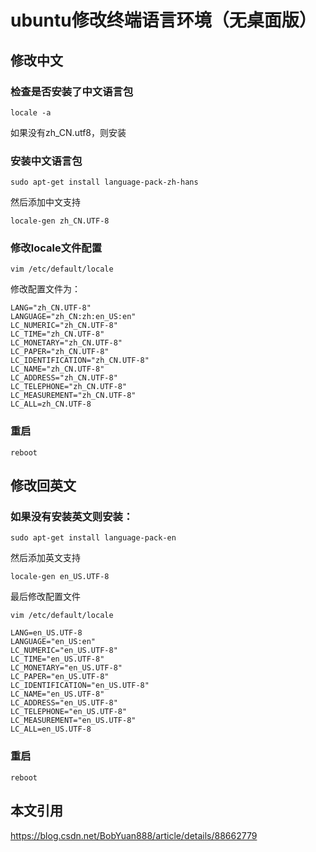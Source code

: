 
# ubuntu修改终端语言环境（无桌面版）

## 修改中文
### 检查是否安装了中文语言包
```
locale -a
```
如果没有zh_CN.utf8，则安装

### 安装中文语言包
```
sudo apt-get install language-pack-zh-hans
```
然后添加中文支持
```
locale-gen zh_CN.UTF-8
```

### 修改locale文件配置
```
vim /etc/default/locale
```
修改配置文件为：
```
LANG="zh_CN.UTF-8"
LANGUAGE="zh_CN:zh:en_US:en"
LC_NUMERIC="zh_CN.UTF-8"
LC_TIME="zh_CN.UTF-8"
LC_MONETARY="zh_CN.UTF-8"
LC_PAPER="zh_CN.UTF-8"
LC_IDENTIFICATION="zh_CN.UTF-8"
LC_NAME="zh_CN.UTF-8"
LC_ADDRESS="zh_CN.UTF-8"
LC_TELEPHONE="zh_CN.UTF-8"
LC_MEASUREMENT="zh_CN.UTF-8"
LC_ALL=zh_CN.UTF-8
```
### 重启
```
reboot
```

## 修改回英文

### 如果没有安装英文则安装：
```
sudo apt-get install language-pack-en
```
然后添加英文支持
```
locale-gen en_US.UTF-8
```
最后修改配置文件
```
vim /etc/default/locale
```
```
LANG=en_US.UTF-8
LANGUAGE="en_US:en"
LC_NUMERIC="en_US.UTF-8"
LC_TIME="en_US.UTF-8"
LC_MONETARY="en_US.UTF-8"
LC_PAPER="en_US.UTF-8"
LC_IDENTIFICATION="en_US.UTF-8"
LC_NAME="en_US.UTF-8"
LC_ADDRESS="en_US.UTF-8"
LC_TELEPHONE="en_US.UTF-8"
LC_MEASUREMENT="en_US.UTF-8"
LC_ALL=en_US.UTF-8
```
### 重启
```
reboot
```

## 本文引用
https://blog.csdn.net/BobYuan888/article/details/88662779